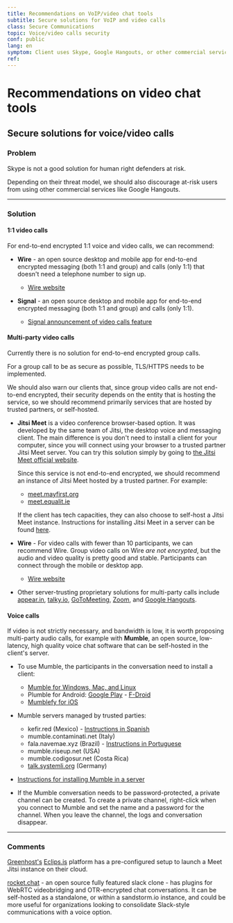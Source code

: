```yaml
---
title: Recommendations on VoIP/video chat tools
subtitle: Secure solutions for VoIP and video calls
class: Secure Communications
topic: Voice/video calls security
conf: public
lang: en
symptom: Client uses Skype, Google Hangouts, or other commercial services for sensitive voice/video chat
ref:
---
```


# Recommendations on video chat tools
## Secure solutions for voice/video calls

### Problem

Skype is not a good solution for human right defenders at risk.

Depending on their threat model, we should also discourage at-risk users from using other commercial services like Google Hangouts.


* * *


### Solution

#### 1:1 video calls

For end-to-end encrypted 1:1 voice and video calls, we can recommend:

- **Wire** - an open source desktop and mobile app for end-to-end encrypted messaging (both 1:1 and group) and calls (only 1:1) that doesn't need a telephone number to sign up.
    - [Wire website](https://wire.com)

- **Signal** - an open source desktop and mobile app for end-to-end encrypted messaging (both 1:1 and group) and calls (only 1:1).
    - [Signal announcement of video calls feature](https://signal.org/blog/signal-video-calls/)



#### Multi-party video calls

Currently there is no solution for end-to-end encrypted group calls.

For a group call to be as secure as possible, TLS/HTTPS needs to be implemented.

We should also warn our clients that, since group video calls are not end-to-end encrypted, their security depends on the entity that is hosting the service, so we should recommend primarily services that are hosted by trusted partners, or self-hosted.

- **Jitsi Meet** is a video conference browser-based option. It was developed by the same team of Jitsi, the desktop voice and messaging client. The main difference is you don't need to install a client for your computer, since you will connect using your browser to a trusted partner Jitsi Meet server. You can try this solution simply by going to [the Jitsi Meet official website](https://meet.jit.si).

    Since this service is not end-to-end encrypted, we should recommend an instance of Jitsi Meet hosted by a trusted partner. For example:

    - [meet.mayfirst.org](https://meet.mayfirst.org)
    - [meet.equalit.ie](https://meet.equalit.ie/)

    If the client has tech capacities, they can also choose to self-host a Jitsi Meet instance. Instructions for installing Jitsi Meet in a server can be found [here](https://github.com/jitsi/jitsi-meet/blob/master/doc/quick-install.md).

- **Wire** - For video calls with fewer than 10 participants, we can recommend Wire. Group video calls on Wire *are not encrypted*, but the audio and video quality is pretty good and stable. Participants can connect through the mobile or desktop app.
    - [Wire website](https://wire.com)

- Other server-trusting proprietary solutions for multi-party calls include [appear.in](https://appear.in/), [talky.io](https://talky.io/), [GoToMeeting](https://www.gotomeeting.com), [Zoom](https://zoom.us/), and [Google Hangouts](https://hangouts.google.com).


#### Voice calls

If video is not strictly necessary, and bandwidth is low, it is worth proposing multi-party audio calls, for example with **Mumble**, an open source, low-latency, high quality voice chat software that can be self-hosted in the client's server.

- To use Mumble, the participants in the conversation need to install a client:
    - [Mumble for Windows, Mac, and Linux](https://wiki.mumble.info/wiki/Main_Page)
    - Plumble for Android: [Google Play](https://play.google.com/store/apps/details?id=com.morlunk.mumbleclient.free) - [F-Droid](https://f-droid.org/packages/com.morlunk.mumbleclient/)
    - [Mumblefy for iOS](https://itunes.apple.com/dk/app/mumblefy/id858752232?mt=8)

- Mumble servers managed by trusted parties:
    - kefir.red  (Mexico) - [Instructions in Spanish](https://wiki.kefir.red/Mumble)
    - mumble.contaminati.net (Italy)
    - fala.navemae.xyz (Brazil) - [Instructions in Portuguese](https://wiki.ativismo.org.br/index.php?title=Mumble)
    - mumble.riseup.net (USA)
    - mumble.codigosur.net (Costa Rica)
    - [talk.systemli.org](https://www.systemli.org/en/service/mumble.html) (Germany)

- [Instructions for installing Mumble in a server](https://wiki.mumble.info/wiki/Installing_Mumble)
- If the Mumble conversation needs to be password-protected, a private channel can be created. To create a private channel, right-click when you connect to Mumble and set the name and a password for the channel. When you leave the channel, the logs and conversation disappear.


* * *


### Comments

[Greenhost's](https://greenhost.nl/) [Eclips.is](https://eclips.is) platform has a
pre-configured setup to launch a Meet Jitsi instance on their cloud.

[rocket.chat](https://rocket.chat/) - an open source fully featured slack clone - has plugins for WebRTC videobridging and OTR-encrypted chat conversations. It can be self-hosted as a standalone, or within a sandstorm.io instance, and could be more useful for organizations looking to consolidate Slack-style communications with a voice option.
